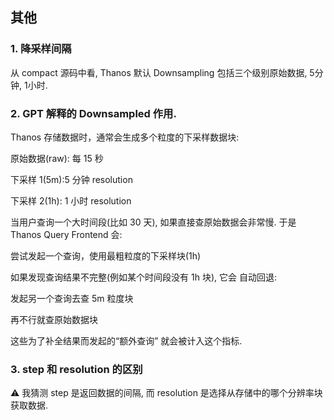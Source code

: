 ## 其他
### 1. 降采样间隔
从 compact 源码中看, Thanos 默认 Downsampling 包括三个级别原始数据, 5分钟, 1小时.

### 2. GPT 解释的 Downsampled 作用.
Thanos 存储数据时，通常会生成多个粒度的下采样数据块:

原始数据(raw): 每 15 秒

下采样 1(5m):5 分钟 resolution

下采样 2(1h): 1 小时 resolution

当用户查询一个大时间段(比如 30 天), 如果直接查原始数据会非常慢. 于是 Thanos Query Frontend 会:

尝试发起一个查询，使用最粗粒度的下采样块(1h)

如果发现查询结果不完整(例如某个时间段没有 1h 块), 它会 自动回退:

发起另一个查询去查 5m 粒度块

再不行就查原始数据块

这些为了补全结果而发起的“额外查询” 就会被计入这个指标.

### 3. step 和 resolution 的区别
⚠️ 我猜测 step 是返回数据的间隔, 而 resolution 是选择从存储中的哪个分辨率块获取数据.